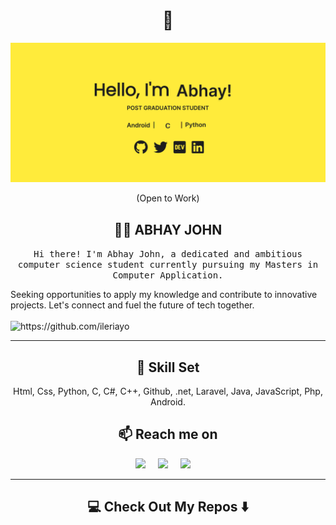 <!--
**Ileriayo/ileriayo** is a ✨ _special_ ✨ repository because its `README.md` (this file) appears on your GitHub profile.
--->  

<h1 align="center"> 👋 </h1>
<div align="center">
  <img src="https://raw.githubusercontent.com/AbhayJohn7/AbhayJohn7/main/headerimage.png" alt="header"/>
</div>
<p align="center"> (Open to Work)</p>

<h2 align="center"> 👨‍💻 ABHAY JOHN</h2>
<p align="center">
  <samp>Hi there! I'm Abhay John, a dedicated and ambitious computer science student currently pursuing my Masters in Computer Application.

Seeking opportunities to apply my knowledge and contribute to innovative projects. Let's connect and fuel the future of tech together.
  </samp>
  <br> <br>
  <img src="https://komarev.com/ghpvc/?username=AbhayJohn7" alt="https://github.com/ileriayo" />
</p>

<hr>

<h2 align="center"> 🔭 Skill Set</h2>
<p align="center">Html, Css, Python, C, C#, C++, Github, .net, Laravel, Java, JavaScript, Php, Android.</p>

<h2  align="center">📫 Reach me on</h2>
<p align="center">
  <a target="_blank"href="https://www.linkedin.com/in/abhay-john-051024222/"><img src="https://img.shields.io/badge/linkedin-%230077B5.svg?&style=for-the-badge&logo=linkedin&logoColor=white" /></a>&nbsp;&nbsp;&nbsp;&nbsp;
  <a target="_blank"href="https://twitter.com/AbhayJohn07"><img src="https://img.shields.io/badge/twitter-%231DA1F2.svg?&style=for-the-badge&logo=twitter&logoColor=white" /></a>&nbsp;&nbsp;&nbsp;&nbsp;
  <a href="mailto:abhayjustinjohn7@gmail.com?subject=Hello%20Ileri,%20From%20Github"><img src="https://img.shields.io/badge/gmail-%23D14836.svg?&style=for-the-badge&logo=gmail&logoColor=white" /></a>&nbsp;&nbsp;&nbsp;&nbsp;
</p>

<hr>

<h2  align="center">💻 Check Out My Repos ⬇️ </h2>
